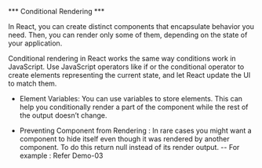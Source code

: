 *** Conditional Rendering ***     

In React, you can create distinct components that encapsulate behavior you need. Then, you can render only some of them, depending on the state of your application.

Conditional rendering in React works the same way conditions work in JavaScript. Use JavaScript operators like if or the conditional operator to create elements representing the current state, and let React update the UI to match them.

* Element Variables:
You can use variables to store elements. This can help you conditionally render a part of the component while the rest of the output doesn’t change.

* Preventing Component from Rendering :
In rare cases you might want a component to hide itself even though it was rendered by another component. To do this return null instead of its render output.
-- For example : Refer Demo-03